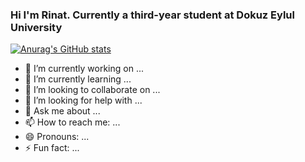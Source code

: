 ### Hi I'm Rinat. Currently a third-year student at Dokuz Eylul University

[![Anurag's GitHub stats](https://github-readme-stats.vercel.app/api?username=Rinat-Zhulfayev)](https://github.com/anuraghazra/github-readme-stats)

- 🔭 I’m currently working on ...
- 🌱 I’m currently learning ...
- 👯 I’m looking to collaborate on ...
- 🤔 I’m looking for help with ...
- 💬 Ask me about ...
- 📫 How to reach me: ...
- 😄 Pronouns: ...
- ⚡ Fun fact: ...
